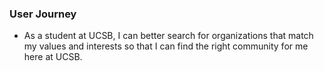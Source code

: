 ### User Journey

* As a student at UCSB, I can better search for organizations that match my values and interests so that I can find the right community for me here at UCSB.

